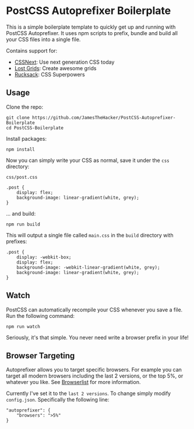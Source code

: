 PostCSS Autoprefixer Boilerplate
================================

This is a simple boilerplate template to quickly get up and running with PostCSS Autoprefixer. It uses npm scripts to prefix, bundle and build all your CSS files into a single file.

Contains support for:

* [CSSNext](http://cssnext.io): Use next generation CSS today
* [Lost Grids](https://github.com/peterramsing/lost): Create awesome grids
* [Rucksack](https://simplaio.github.io/rucksack/): CSS Superpowers

Usage
-----

Clone the repo:

    git clone https://github.com/JamesTheHacker/PostCSS-Autoprefixer-Boilerplate
    cd PostCSS-Boilerplate

Install packages:

    npm install

Now you can simply write your CSS as normal, save it under the `css` directory:

`css/post.css`

    .post {
        display: flex;
        background-image: linear-gradient(white, grey);
    }

... and build:

    npm run build

This will output a single file called `main.css` in the `build` directory with prefixes:

    .post {
        display: -webkit-box;
        display: flex;
        background-image: -webkit-linear-gradient(white, grey);
        background-image: linear-gradient(white, grey);
    }

Watch
-----

PostCSS can automatically recompile your CSS whenever you save a file. Run the following command:

    npm run watch

Seriously, it's that simple. You never need write a browser prefix in your life!

Browser Targeting
-----------------

Autoprefixer allows you to target specific browsers. For example you can target all modern browsers including the last 2 versions, or the top 5%, or whatever you like. See [Browserlist](https://github.com/ai/browserslist) for more information.

Currently I've set it to the `last 2 versions`. To change simply modify `config.json`. Specifically the following line:

    "autoprefixer": {
        "browsers": ">5%"
    }
